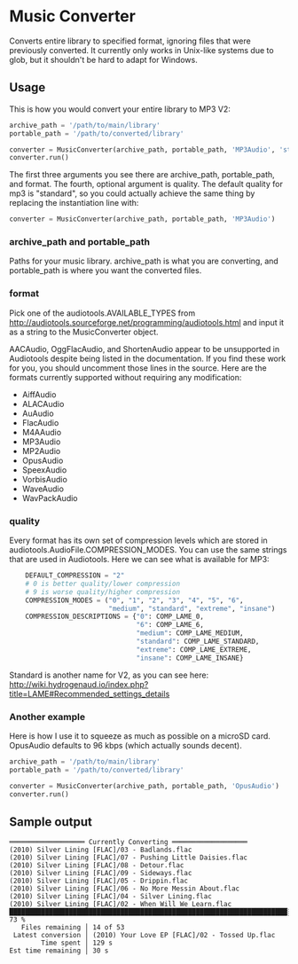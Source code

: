 # Music Converter
Converts entire library to specified format, ignoring files that were previously converted. It currently only works in Unix-like systems due to glob, but it shouldn't be hard to adapt for Windows.

## Usage
This is how you would convert your entire library to MP3 V2:
```python
archive_path = '/path/to/main/library'
portable_path = '/path/to/converted/library'

converter = MusicConverter(archive_path, portable_path, 'MP3Audio', 'standard')
converter.run()
```
The first three arguments you see there are archive_path, portable_path, and format. The fourth, optional argument is quality. The default quality for mp3 is "standard", so you could actually achieve the same thing by replacing the instantiation line with:
```python
converter = MusicConverter(archive_path, portable_path, 'MP3Audio')
```

### archive_path and portable_path
Paths for your music library. archive_path is what you are converting, and portable_path is where you want the converted files.

### format
Pick one of the audiotools.AVAILABLE_TYPES from http://audiotools.sourceforge.net/programming/audiotools.html and input it as a string to the MusicConverter object.

AACAudio, OggFlacAudio, and ShortenAudio appear to be unsupported in Audiotools despite being listed in the documentation. If you find these work for you, you should uncomment those lines in the source. Here are the formats currently supported without requiring any modification:
- AiffAudio
- ALACAudio
- AuAudio
- FlacAudio
- M4AAudio
- MP3Audio
- MP2Audio
- OpusAudio
- SpeexAudio
- VorbisAudio
- WaveAudio
- WavPackAudio

### quality
Every format has its own set of compression levels which are stored in audiotools.AudioFile.COMPRESSION_MODES. You can use the same strings that are used in Audiotools. Here we can see what is available for MP3:
```python
    DEFAULT_COMPRESSION = "2"
    # 0 is better quality/lower compression
    # 9 is worse quality/higher compression
    COMPRESSION_MODES = ("0", "1", "2", "3", "4", "5", "6",
                         "medium", "standard", "extreme", "insane")
    COMPRESSION_DESCRIPTIONS = {"0": COMP_LAME_0,
                                "6": COMP_LAME_6,
                                "medium": COMP_LAME_MEDIUM,
                                "standard": COMP_LAME_STANDARD,
                                "extreme": COMP_LAME_EXTREME,
                                "insane": COMP_LAME_INSANE}
```
Standard is another name for V2, as you can see here: http://wiki.hydrogenaud.io/index.php?title=LAME#Recommended_settings_details

### Another example
Here is how I use it to squeeze as much as possible on a microSD card. OpusAudio defaults to 96 kbps (which actually sounds decent).
```python
archive_path = '/path/to/main/library'
portable_path = '/path/to/converted/library'

converter = MusicConverter(archive_path, portable_path, 'OpusAudio')
converter.run()
```

## Sample output
```
═══════════════════ Currently Converting ═══════════════════
(2010) Silver Lining [FLAC]/03 - Badlands.flac  
(2010) Silver Lining [FLAC]/07 - Pushing Little Daisies.flac
(2010) Silver Lining [FLAC]/08 - Detour.flac
(2010) Silver Lining [FLAC]/09 - Sideways.flac  
(2010) Silver Lining [FLAC]/05 - Drippin.flac   
(2010) Silver Lining [FLAC]/06 - No More Messin About.flac  
(2010) Silver Lining [FLAC]/04 - Silver Lining.flac 
(2010) Silver Lining [FLAC]/02 - When Will We Learn.flac
██████████████████████████████████████████████████████████████████████░░░░░░░░░░░░░░░░░░░░░░░░░░░░ 73 % 
   Files remaining │ 14 of 53   
 Latest conversion │ (2010) Your Love EP [FLAC]/02 - Tossed Up.flac 
        Time spent │ 129 s  
Est time remaining │ 30 s
```
